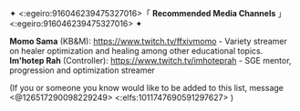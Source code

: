 ✦ <:egeiro:916046239475327016>「 **Recommended Media Channels** 」<:egeiro:916046239475327016> ✦

**Momo Sama** (KB&M): <https://www.twitch.tv/ffxivmomo> - Variety streamer on healer optimization and healing among other educational topics.
**Im'hotep Rah** (Controller): <https://www.twitch.tv/imhoteprah> - SGE mentor, progression and optimization streamer

(If you or someone you know would like to be added to this list, message <@126517290098229249> <:elfs:1011747690591297627> )
